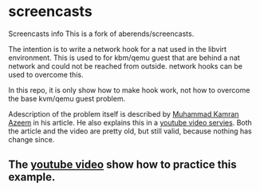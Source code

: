 # screencasts
Screencasts info
This is a fork of aberends/screencasts. 

The intention is to write a network hook for a nat used in the libvirt environment. This is used to for kbm/qemu guest that are behind a nat network and could not be reached from outside. network hooks can be used to overcome this.

In this repo, it is only show how to make hook work, not how to overcome the base kvm/qemu guest problem. 

Adescription of the problem itself is described by [Muhammad Kamran Azeem](https://cooker.wbitt.com/index.php/XEN,_KVM,_Libvirt_and_IPTables) in his article. He also explains this in a [youtube video servies](https://www.youtube.com/watch?v=WXCo3KOCu8o). Both the article and the video are pretty old, but still valid, because nothing has change since.

## The  [youtube video](https://www.youtube.com/watch?v=qazma4WMFEM&t=182) show how to practice this example.
